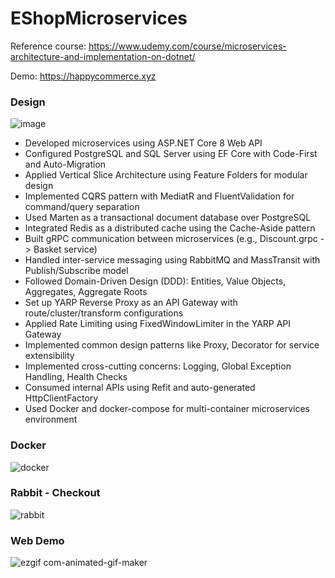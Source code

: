 # EShopMicroservices
Reference course: https://www.udemy.com/course/microservices-architecture-and-implementation-on-dotnet/

Demo: https://happycommerce.xyz

### Design
![image](https://github.com/user-attachments/assets/2c9296ca-102f-419d-b016-3e430a495a70)

- Developed microservices using ASP.NET Core 8 Web API
- Configured PostgreSQL and SQL Server using EF Core with Code-First and Auto-Migration
- Applied Vertical Slice Architecture using Feature Folders for modular design
- Implemented CQRS pattern with MediatR and FluentValidation for command/query separation
- Used Marten as a transactional document database over PostgreSQL
- Integrated Redis as a distributed cache using the Cache-Aside pattern
- Built gRPC communication between microservices (e.g., Discount.grpc -> Basket service)
- Handled inter-service messaging using RabbitMQ and MassTransit with Publish/Subscribe model
- Followed Domain-Driven Design (DDD): Entities, Value Objects, Aggregates, Aggregate Roots
- Set up YARP Reverse Proxy as an API Gateway with route/cluster/transform configurations
- Applied Rate Limiting using FixedWindowLimiter in the YARP API Gateway
- Implemented common design patterns like Proxy, Decorator for service extensibility
- Implemented cross-cutting concerns: Logging, Global Exception Handling, Health Checks
- Consumed internal APIs using Refit and auto-generated HttpClientFactory
- Used Docker and docker-compose for multi-container microservices environment

### Docker
![docker](https://github.com/user-attachments/assets/e13aeaac-6d60-49f0-88be-8e78575a7b87)


### Rabbit - Checkout
![rabbit](https://github.com/user-attachments/assets/de7c7fe4-1733-48ac-a57d-bc33533e9952)



### Web Demo
![ezgif com-animated-gif-maker](https://github.com/user-attachments/assets/e9a0cb7d-e46d-4154-a41a-a75edab243ca)
